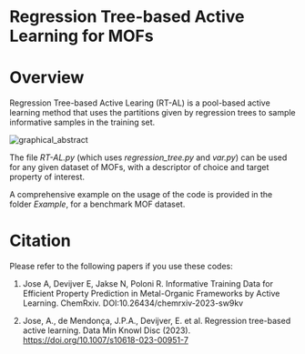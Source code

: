# Regression Tree-based Active Learning for MOFs

# Overview

Regression Tree-based Active Learing (RT-AL) is a pool-based active learning method that uses the partitions given by regression trees to sample informative samples in the training set.

<p align="center">

  ![graphical_abstract](https://github.com/AshnaJose/Regression-Tree-based-Active-Learning-for-MOFs/assets/92301787/ce56f30a-8ddc-4a68-a8d3-932b2b77aa13)
  
</p>

The file *RT-AL.py* (which uses *regression_tree.py* and *var.py*) can be used for any given dataset of MOFs, with a descriptor of choice and target property of interest. 

A comprehensive example on the usage of the code is provided in the folder *Example*, for a benchmark MOF dataset.

# Citation

Please refer to the following papers if you use these codes:

1. Jose A, Devijver E, Jakse N, Poloni R. Informative Training Data for Efficient Property Prediction in Metal-Organic Frameworks by Active Learning. ChemRxiv. DOI:10.26434/chemrxiv-2023-sw9kv

2. Jose, A., de Mendonça, J.P.A., Devijver, E. et al. Regression tree-based active learning. Data Min Knowl Disc (2023). https://doi.org/10.1007/s10618-023-00951-7

